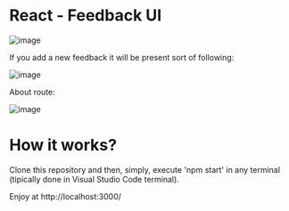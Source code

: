 # React - Feedback UI

![image](https://user-images.githubusercontent.com/36509669/150643903-570a7f29-91a5-463f-aa14-79ae26d66a6b.png)

If you add a new feedback it will be present sort of following:

![image](https://user-images.githubusercontent.com/36509669/149678604-0a72787f-0b19-4350-80ba-cdcb2c22fba1.png)

About route:

![image](https://user-images.githubusercontent.com/36509669/150643927-e0dd8885-55a8-4149-ac19-88d0c532f974.png)

# How it works?

Clone this repository and then, simply, execute 'npm start' in any terminal (tipically done in Visual Studio Code terminal). 

Enjoy at http://localhost:3000/
